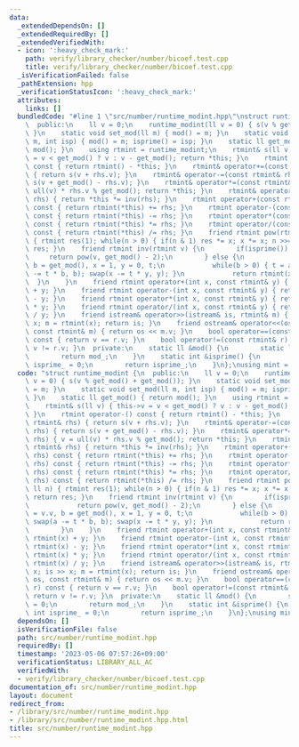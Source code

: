 ```yaml
---
data:
  _extendedDependsOn: []
  _extendedRequiredBy: []
  _extendedVerifiedWith:
  - icon: ':heavy_check_mark:'
    path: verify/library_checker/number/bicoef.test.cpp
    title: verify/library_checker/number/bicoef.test.cpp
  _isVerificationFailed: false
  _pathExtension: hpp
  _verificationStatusIcon: ':heavy_check_mark:'
  attributes:
    links: []
  bundledCode: "#line 1 \"src/number/runtime_modint.hpp\"\nstruct runtime_modint {\n\
    \  public:\n    ll v = 0;\n    runtime_modint(ll v = 0) { s(v % get_mod() + get_mod());\
    \ }\n    static void set_mod(ll m) { mod() = m; }\n    static void set_mod(ll\
    \ m, int isp) { mod() = m; isprime() = isp; }\n    static ll get_mod() { return\
    \ mod(); }\n    using rtmint = runtime_modint;\n    rtmint& s(ll v) { this->v\
    \ = v < get_mod() ? v : v - get_mod(); return *this; }\n    rtmint operator-()\
    \ const { return rtmint() - *this; }\n    rtmint& operator+=(const rtmint& rhs)\
    \ { return s(v + rhs.v); }\n    rtmint& operator-=(const rtmint& rhs) { return\
    \ s(v + get_mod() - rhs.v); }\n    rtmint& operator*=(const rtmint& rhs) { v =\
    \ ull(v) * rhs.v % get_mod(); return *this; }\n    rtmint& operator/=(const rtmint&\
    \ rhs) { return *this *= inv(rhs); }\n    rtmint operator+(const rtmint& rhs)\
    \ const { return rtmint(*this) += rhs; }\n    rtmint operator-(const rtmint& rhs)\
    \ const { return rtmint(*this) -= rhs; }\n    rtmint operator*(const rtmint& rhs)\
    \ const { return rtmint(*this) *= rhs; }\n    rtmint operator/(const rtmint& rhs)\
    \ const { return rtmint(*this) /= rhs; }\n    friend rtmint pow(rtmint x, ll n)\
    \ { rtmint res(1); while(n > 0) { if(n & 1) res *= x; x *= x; n >>= 1; } return\
    \ res; }\n    friend rtmint inv(rtmint v) {\n        if(isprime()) {\n       \
    \     return pow(v, get_mod() - 2);\n        } else {\n            ll a = v.v,\
    \ b = get_mod(), x = 1, y = 0, t;\n            while(b > 0) { t = a / b; swap(a\
    \ -= t * b, b); swap(x -= t * y, y); }\n            return rtmint(x);\n      \
    \  }\n    }\n    friend rtmint operator+(int x, const rtmint& y) { return rtmint(x)\
    \ + y; }\n    friend rtmint operator-(int x, const rtmint& y) { return rtmint(x)\
    \ - y; }\n    friend rtmint operator*(int x, const rtmint& y) { return rtmint(x)\
    \ * y; }\n    friend rtmint operator/(int x, const rtmint& y) { return rtmint(x)\
    \ / y; }\n    friend istream& operator>>(istream& is, rtmint& m) { ll x; is >>\
    \ x; m = rtmint(x); return is; }\n    friend ostream& operator<<(ostream& os,\
    \ const rtmint& m) { return os << m.v; }\n    bool operator==(const rtmint& r)\
    \ const { return v == r.v; }\n    bool operator!=(const rtmint& r) const { return\
    \ v != r.v; }\n  private:\n    static ll &mod() {\n        static ll mod_ = 0;\n\
    \        return mod_;\n    }\n    static int &isprime() {\n        static int\
    \ isprime_ = 0;\n        return isprime_;\n    }\n};\nusing mint = runtime_modint;\n"
  code: "struct runtime_modint {\n  public:\n    ll v = 0;\n    runtime_modint(ll\
    \ v = 0) { s(v % get_mod() + get_mod()); }\n    static void set_mod(ll m) { mod()\
    \ = m; }\n    static void set_mod(ll m, int isp) { mod() = m; isprime() = isp;\
    \ }\n    static ll get_mod() { return mod(); }\n    using rtmint = runtime_modint;\n\
    \    rtmint& s(ll v) { this->v = v < get_mod() ? v : v - get_mod(); return *this;\
    \ }\n    rtmint operator-() const { return rtmint() - *this; }\n    rtmint& operator+=(const\
    \ rtmint& rhs) { return s(v + rhs.v); }\n    rtmint& operator-=(const rtmint&\
    \ rhs) { return s(v + get_mod() - rhs.v); }\n    rtmint& operator*=(const rtmint&\
    \ rhs) { v = ull(v) * rhs.v % get_mod(); return *this; }\n    rtmint& operator/=(const\
    \ rtmint& rhs) { return *this *= inv(rhs); }\n    rtmint operator+(const rtmint&\
    \ rhs) const { return rtmint(*this) += rhs; }\n    rtmint operator-(const rtmint&\
    \ rhs) const { return rtmint(*this) -= rhs; }\n    rtmint operator*(const rtmint&\
    \ rhs) const { return rtmint(*this) *= rhs; }\n    rtmint operator/(const rtmint&\
    \ rhs) const { return rtmint(*this) /= rhs; }\n    friend rtmint pow(rtmint x,\
    \ ll n) { rtmint res(1); while(n > 0) { if(n & 1) res *= x; x *= x; n >>= 1; }\
    \ return res; }\n    friend rtmint inv(rtmint v) {\n        if(isprime()) {\n\
    \            return pow(v, get_mod() - 2);\n        } else {\n            ll a\
    \ = v.v, b = get_mod(), x = 1, y = 0, t;\n            while(b > 0) { t = a / b;\
    \ swap(a -= t * b, b); swap(x -= t * y, y); }\n            return rtmint(x);\n\
    \        }\n    }\n    friend rtmint operator+(int x, const rtmint& y) { return\
    \ rtmint(x) + y; }\n    friend rtmint operator-(int x, const rtmint& y) { return\
    \ rtmint(x) - y; }\n    friend rtmint operator*(int x, const rtmint& y) { return\
    \ rtmint(x) * y; }\n    friend rtmint operator/(int x, const rtmint& y) { return\
    \ rtmint(x) / y; }\n    friend istream& operator>>(istream& is, rtmint& m) { ll\
    \ x; is >> x; m = rtmint(x); return is; }\n    friend ostream& operator<<(ostream&\
    \ os, const rtmint& m) { return os << m.v; }\n    bool operator==(const rtmint&\
    \ r) const { return v == r.v; }\n    bool operator!=(const rtmint& r) const {\
    \ return v != r.v; }\n  private:\n    static ll &mod() {\n        static ll mod_\
    \ = 0;\n        return mod_;\n    }\n    static int &isprime() {\n        static\
    \ int isprime_ = 0;\n        return isprime_;\n    }\n};\nusing mint = runtime_modint;\n"
  dependsOn: []
  isVerificationFile: false
  path: src/number/runtime_modint.hpp
  requiredBy: []
  timestamp: '2023-05-06 07:57:26+09:00'
  verificationStatus: LIBRARY_ALL_AC
  verifiedWith:
  - verify/library_checker/number/bicoef.test.cpp
documentation_of: src/number/runtime_modint.hpp
layout: document
redirect_from:
- /library/src/number/runtime_modint.hpp
- /library/src/number/runtime_modint.hpp.html
title: src/number/runtime_modint.hpp
---
```

